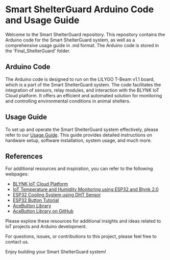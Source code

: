 # Smart ShelterGuard Arduino Code and Usage Guide

Welcome to the Smart ShelterGuard repository. This repository contains the Arduino code for the Smart ShelterGuard system, as well as a comprehensive usage guide in .md format. The Arduino code is stored in the 'Final_ShelterGuard' folder.

## Arduino Code

The Arduino code is designed to run on the LILYGO T-Beam v1.1 board, which is a part of the Smart ShelterGuard system. The code facilitates the integration of sensors, relay modules, and interaction with the BLYNK IoT Cloud platform. It offers an efficient and automated solution for monitoring and controlling environmental conditions in animal shelters.

## Usage Guide

To set up and operate the Smart ShelterGuard system effectively, please refer to our [Usage Guide](UsageGuide.md). This guide provides detailed instructions on hardware setup, software installation, system usage, and much more.

## References

For additional resources and inspiration, you can refer to the following webpages:
- [BLYNK IoT Cloud Platform](https://sgp1.blynk.cloud/dashboard/389240/templates/edit/890717/datastreams)
- [IoT Temperature and Humidity Monitoring using ESP32 and Blynk 2.0](https://iotprojectsideas.com/iot-temperature-humidity-monitoring-control-system-using-esp32-blynk-2-0/#:~:text=The%20program%20uses%20the%20Preferences%20library%20to%20store,and%20settings%20even%20if%20it%20is%20powered%20off.)
- [ESP32 Cooling System using DHT Sensor](https://esp32io.com/tutorials/esp32-cooling-system-using-dht-sensor)
- [ESP32 Button Tutorial](https://esp32io.com/tutorials/esp32-button)
- [AceButton Library](https://github.com/bxparks/AceButton/blob/develop/examples/ThreeButtonsUsingOneButtonConfig/ThreeButtonsUsingOneButtonConfig.ino)
- [AceButton Library on GitHub](https://github.com/bxparks/AceButton)

Please explore these resources for additional insights and ideas related to IoT projects and Arduino development.

For questions, issues, or contributions to this project, please feel free to contact us.

Enjoy building your Smart ShelterGuard system!
